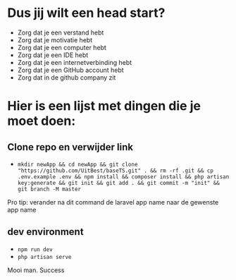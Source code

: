 # Dus jij wilt een head start?
- Zorg dat je een verstand hebt
- Zorg dat je motivatie hebt
- Zorg dat je een computer hebt
- Zorg dat je een IDE hebt
- Zorg dat je een internetverbinding hebt
- Zorg dat je een GitHub account hebt
- Zorg dat in de github company zit

# Hier is een lijst met dingen die je moet doen:
## Clone repo en verwijder link
- ```mkdir newApp && cd newApp && git clone "https://github.com/UitBest/baseTS.git" . && rm -rf .git && cp .env.example .env && npm install && composer install && php artisan key:generate && git init && git add . && git commit -m "init" && git branch -M master```

Pro tip: verander na dit command de laravel app name naar de gewenste app name

## dev environment
- ```npm run dev```
- ```php artisan serve```

Mooi man. Success
